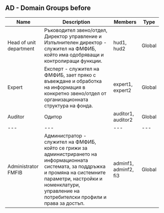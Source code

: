 ## AD - Domain Groups before 
    
Name | Description | Members | Type
---- | ----------- | ------- | ----
Head of unit department | Ръководител звено/отдел, Директор управление и Изпълнителен директор - служител на ФМФИБ, който има одобряващи и контролиращи функции. | hud1, hud2 | Global
Expert | Експерт  - служител на ФМФИБ, зает пряко с въвеждане и обработка на информация в конкретно звено/отдел от организационната структура на фонда. | expert1, expert2 | Global
Auditor | Одитор | auditor1, auditor2 | Global
--- | --- | --- | ---
Administrator FMFIB | Администратор - служител на ФМФИБ, който се грижи за администрирането на информационната системата, за поддръжка и промяна на системните параметри, настройки и номенклатури, управление на потребителски профили и права за достъп. | adminf1, adminf2, fi3 | Global
